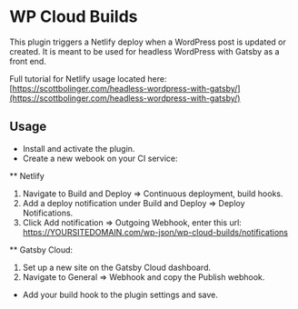 # WP Cloud Builds 

This plugin triggers a Netlify deploy when a WordPress post is updated or created. It is meant to be used for headless WordPress with Gatsby as a front end.

Full tutorial for Netlify usage located here: [https://scottbolinger.com/headless-wordpress-with-gatsby/](https://scottbolinger.com/headless-wordpress-with-gatsby/)

## Usage

* Install and activate the plugin.
* Create a new webook on your CI service:

** Netlify
1) Navigate to Build and Deploy => Continuous deployment, build hooks.
2) Add a deploy notification under Build and Deploy => Deploy Notifications. 
3) Click Add notification => Outgoing Webhook, enter this url: https://YOURSITEDOMAIN.com/wp-json/wp-cloud-builds/notifications

** Gatsby Cloud:
1) Set up a new site on the Gatsby Cloud dashboard.
2) Navigate to General => Webhook and copy the Publish webhook.

* Add your build hook to the plugin settings and save.